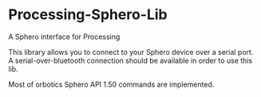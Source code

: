 Processing-Sphero-Lib
=====================

A Sphero interface for Processing

This library allows you to connect to your Sphero device over a serial port.
A serial-over-bluetooth connection should be available in order to use this lib.

Most of orbotics Sphero API 1.50 commands are implemented.
